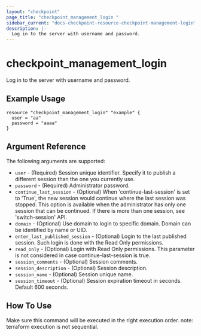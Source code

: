 ```yaml
---
layout: "checkpoint"
page_title: "checkpoint_management_login "
sidebar_current: "docs-checkpoint-resource-checkpoint-management-login"
description: |-
  Log in to the server with username and password.
---
```


# checkpoint_management_login

Log in to the server with username and password.

## Example Usage

```hcl
resource "checkpoint_management_login" "example" {
  user = "aa"
  password = "aaaa"
}
```

## Argument Reference

The following arguments are supported:

* `user` - (Required) Session unique identifier. Specify it to publish a different session than the one you currently use.
* `password` - (Required) Administrator password.
* `continue_last_session` - (Optional) When 'continue-last-session' is set to 'True', the new session would continue where the last session was stopped. This option is available when the administrator has only one session that can be continued. If there is more than one session, see 'switch-session' API.
* `domain` - (Optional) Use domain to login to specific domain. Domain can be identified by name or UID.
* `enter_last_published_session` - (Optional) Login to the last published session. Such login is done with the Read Only permissions.
* `read_only` - (Optional) Login with Read Only permissions. This parameter is not considered in case continue-last-session is true.
* `session_comments` - (Optional) Session comments.
* `session_description` - (Optional) Session description.
* `session_name` - (Optional) Session unique name.
* `session_timeout` - (Optional) Session expiration timeout in seconds. Default 600 seconds.


## How To Use
Make sure this command will be executed in the right execution order. 
note: terraform execution is not sequential.  



